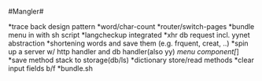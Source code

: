 #Mangler# 

*trace back design pattern
*word/char-count
*router/switch-pages
*bundle menu in with sh script
*langcheckup integrated
*xhr db request incl. yynet abstraction
*shortening words and save them (e.g. frquent, creat, ..)
*spin up a server w/ http handler and db handler(also yy)
*menu component[*]
*save method stack to storage(db/ls)
*dictionary store/read methods
*clear input fields b/f
*bundle.sh